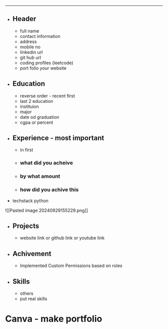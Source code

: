 ****
- ## Header
	- full name
	- contact information
	- address
	- mobile no
	- linkedin url
	- git hub url
	- coding profiles (leetcode)
	- port folio your website
- ## Education
	- reverse order - recent first
	- last 2 education
	- instituion
	- major
	- date od graduation
	- cgpa or percent
- ## Experience  - most important
	- in first
	- ### what did you acheive
	- ### by what amount
	- ### how did you achive this
- techstack python

![[Pasted image 20240929155229.png]]

- ## Projects
	- website link or github link or youtube link
- ## Achivement
	- Implemented Custom Permissions based on roles
- ## Skills
	- others
	- put real skills


# Canva - make portfolio
